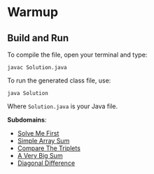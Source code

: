 # Warmup

## Build and Run

To compile the file, open your terminal and type:
```
javac Solution.java
```

To run the generated class file, use:
```
java Solution
```

Where `Solution.java` is your Java file.

**Subdomains**:
- [Solve Me First](./solve-me-first)
- [Simple Array Sum](./simple-array-sum)
- [Compare The Triplets](./compare-the-triplets)
- [A Very Big Sum](./a-very-big-sum)
- [Diagonal Difference](./diagonal-difference)
